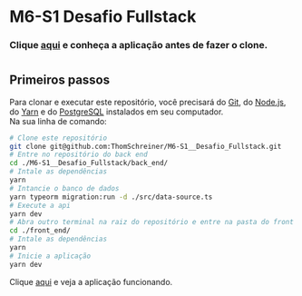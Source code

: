 # M6-S1 Desafio Fullstack

### Clique [aqui](https://contact-list-one-kappa.vercel.app) e conheça a aplicação antes de fazer o clone.

#

## Primeiros passos

Para clonar e executar este repositório, você precisará do [Git](https://git-scm.com), do [Node.js](https://nodejs.org/pt-br/download/), do [Yarn](https://classic.yarnpkg.com/lang/en/docs/install/) e do [PostgreSQL](https://www.postgresql.org/download/) instalados em seu computador. \
Na sua linha de comando:

```bash
# Clone este repositório
git clone git@github.com:ThomSchreiner/M6-S1__Desafio_Fullstack.git
# Entre no repositório do back end
cd ./M6-S1__Desafio_Fullstack/back_end/
# Intale as dependências
yarn
# Intancie o banco de dados
yarn typeorm migration:run -d ./src/data-source.ts
# Execute a api
yarn dev
# Abra outro terminal na raiz do repositório e entre na pasta do front end
cd ./front_end/
# Intale as dependências
yarn
# Inicie a aplicação
yarn dev
```

Clique [aqui](http://localhost:3000) e veja a aplicação funcionando.
